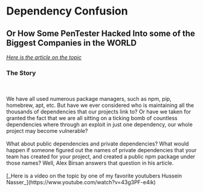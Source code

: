 # Dependency Confusion
## Or How Some PenTester Hacked Into some of the Biggest Companies in the WORLD

[_Here is the article on the topic_](https://medium.com/@alex.birsan/dependency-confusion-4a5d60fec610)

### The Story
<br/>
<br/>
We have all used numerous package managers, such as npm, pip, homebrew, apt, etc.
But have we ever considered who is maintaining all the thousands of dependencies that our projects link to? Or have we taken for granted the fact that we are all sitting on a ticking bomb of countless dependencies where through an exploit in just one dependency, our whole project may become vulnerable?

<br/>
<br/>
What about public dependencies and private dependencies? What would happen if someone figured out the names of private dependencies that your team has created for your project, and created a public npm package under those names? Well, Alex Birsan answers that question in his article.

<br/>
<br/>
[_Here is a video on the topic by one of my favorite youtubers Hussein Nasser_](https://www.youtube.com/watch?v=43g3PF-e4ik)